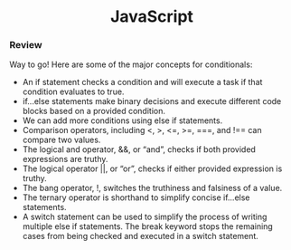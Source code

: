 <h1 align ="center">JavaScript</h1>
<h3>Review</h3>
<p>Way to go! Here are some of the major concepts for conditionals:</p>
<ul>
<li>An if statement checks a condition and will execute a task if that condition evaluates to true.</li>
<li>if...else statements make binary decisions and execute different code blocks based on a provided condition.</li>
<li>We can add more conditions using else if statements.</li>
<li>Comparison operators, including <, >, <=, >=, ===, and !== can compare two values.</li>
<li>The logical and operator, &&, or “and”, checks if both provided expressions are truthy.</li><li>The logical operator ||, or “or”, checks if either provided expression is truthy.</li>
<li>The bang operator, !, switches the truthiness and falsiness of a value.</li>
<li>The ternary operator is shorthand to simplify concise if...else statements.</li>
<li>A switch statement can be used to simplify the process of writing multiple else if statements. The break keyword stops the remaining cases from being checked and executed in a switch statement.</li>
  </ul>
